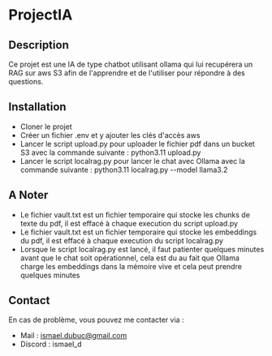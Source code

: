 # ProjectIA

## Description
Ce projet est une IA de type chatbot utilisant ollama qui lui recupérera un RAG sur aws S3 afin de l'apprendre et de l'utiliser pour répondre à des questions.

## Installation
- Cloner le projet
- Créer un fichier .env et y ajouter les clés d'accès aws
- Lancer le script upload.py pour uploader le fichier pdf dans un bucket S3 avec la commande suivante : python3.11 upload.py
- Lancer le script localrag.py pour lancer le chat avec Ollama avec la commande suivante : python3.11 localrag.py --model llama3.2 

## A Noter
- Le fichier vault.txt est un fichier temporaire qui stocke les chunks de texte du pdf, il est effacé à chaque execution du script upload.py
- Le fichier vault.txt est un fichier temporaire qui stocke les embeddings du pdf, il est effacé à chaque execution du script localrag.py
- Lorsque le script localrag.py est lancé, il faut patienter quelques minutes avant que le chat soit opérationnel, cela est du au fait que Ollama charge les embeddings dans la mémoire vive et cela peut prendre quelques minutes

## Contact

En cas de problème, vous pouvez me contacter via :
- Mail : ismael.dubuc@gmail.com
- Discord : ismael_d
